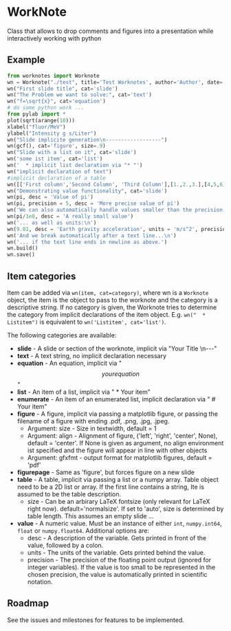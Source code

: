 WorkNote
========

Class that allows to drop comments and figures into a presentation while interactively working with python

Example
-------

```python
from worknotes import Worknote
wn = Worknote("./test", title='Test Worknotes', author='Author', date='\\today')
wn("First slide title", cat='slide')
wn("The Problem we want to solve:", cat='text')
wn("f=\sqrt{x}", cat='equation')
# do some python work ...
from pylab import *
plot(sqrt(arange(10)))
xlabel("fluor/MeV")
ylabel("Intensity g s/Liter")
wn("Slide implicite generation\n------------------")
wn(gcf(), cat='figure', size=.9)
wn("Slide with a list on it", cat='slide')
wn('some ist item', cat='list')
wn('  * implicit list declaration via "* "')
wn("implicit declaration of text")
#implicit declaration of a table
wn([['First column','Second Column', 'Third Column'],[1.,2.,3.],[4,5,6]])
wn("Demonstrating value functionality", cat='slide')
wn(pi, desc = 'Value of pi')
wn(pi, precision = 5, desc = 'More precise value of pi')
wn('We can also automatically handle values smaller than the precision...\n')
wn(pi/1e8, desc = 'A really small value')
wn('... as well as units:\n')
wn(9.81, desc = 'Earth gravity acceleration', units = 'm/s^2', precision = 2)
wn('And we break automatically after a text line...\n')
wn('... if the text line ends in newline as above.')
wn.build()
wn.save()
```

Item categories
---------------
Item can be added via `wn(item, cat=category)`, where wn is a `Worknote` object, the item is the object to pass to the worknote and the category is a descriptive string. If no category is given, the Worknote tries to determine the category from implicit declarations of the item object. E.g. `wn("  * Listitem")` is equivalent to `wn('Listitem', cat='list')`.

The following categories are available:

  * **slide** - A slide or section of the worknote, implicit via "Your Title \n---"
  * **text** - A text string, no implicit declaration necessary
  * **equation** - An equation, implicit via "$$ your equation $$"
  * **list** - An item of a list, implicit via "  * Your item"
  * **enumerate** - An item of an enumerated list, implicit declaration via "  #  Your item"
  * **figure** - A figure, implicit via passing a matplotlib figure, or passing the filename of a figure with ending .pdf, .png, .jpg, .jpeg. 
      - Argument: size - Size in textwidth, default = 1
      - Argument: align - Alignment of figure, ('left', 'right', 'center', None), default = 'center'. If None is given as argument, no align environment ist specified and the figure will appear in line with other objects
      - Argument: gfxfmt - output format for matplotlib figures, default = 'pdf'
  * **figurepage** - Same as 'figure', but forces figure on a new slide
  * **table** - A table, implicit via passing a list or a numpy array. Table object need to be a 2D list or array. If the first line contains a string, Ite is assumed to be the table description.
      - size - Can be an arbirary LaTeX fontsize (only relevant for LaTeX right now).
        default='normalsize'. If set to 'auto', size is determined by table length. This assumes an empty slide ...
  * **value** - A numeric value. Must be an instance of either ```int```, ```numpy.int64```, ```float``` or ```numpy.float64```. Additional options are:
     - desc - A description of the variable. Gets printed in front of the value, followed by a colon.
     - units - The units of the variable. Gets printed behind the value.
     - precision - The precision of the floating point output (ignored for integer variables). If the value is too small to be represented in the chosen precision, the value is automatically printed in scientific notation.
 
  
Roadmap
-------

See the issues and milestones for features to be implemented.
